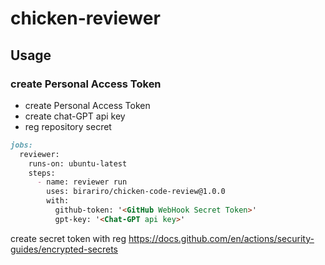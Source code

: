 # chicken-reviewer


## Usage

### create Personal Access Token

- create Personal Access Token
- create chat-GPT api key
- reg repository secret



``` markdown
jobs:
  reviewer:
    runs-on: ubuntu-latest
    steps:
      - name: reviewer run
        uses: birariro/chicken-code-review@1.0.0
        with:
          github-token: '<GitHub WebHook Secret Token>'
          gpt-key: '<Chat-GPT api key>'
```


create secret token with reg
https://docs.github.com/en/actions/security-guides/encrypted-secrets

